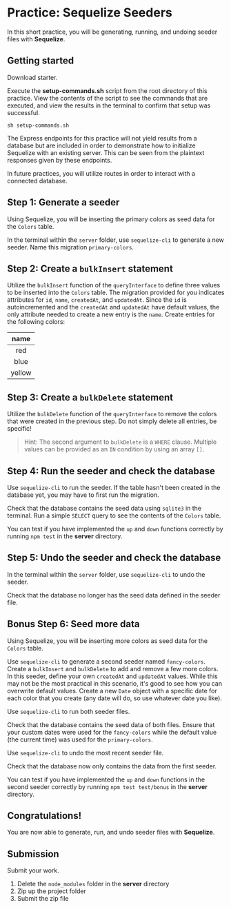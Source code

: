 # Practice: Sequelize Seeders

In this short practice, you will be generating, running, and undoing seeder
files with **Sequelize**.

## Getting started

Download starter.

Execute the __setup-commands.sh__ script from the root directory of this
practice. View the contents of the script to see the commands that are executed,
and view the results in the terminal to confirm that setup was successful.

```shell
sh setup-commands.sh
```

The Express endpoints for this practice will not yield results from a database
but are included in order to demonstrate how to initialize Sequelize with an
existing server. This can be seen from the plaintext responses given by these
endpoints.

In future practices, you will utilize routes in order to interact with a
connected database.

## Step 1: Generate a seeder

Using Sequelize, you will be inserting the primary colors as seed data for
the `Colors` table.

In the terminal within the `server` folder, use `sequelize-cli` to generate a
new seeder. Name this migration `primary-colors`.

## Step 2: Create a `bulkInsert` statement

Utilize the `bulkInsert` function of the `queryInterface` to define three values
to be inserted into the `Colors` table. The migration provided for you indicates
attributes for `id`, `name`, `createdAt`, and `updatedAt`. Since the `id` is
autoincremented and the `createdAt` and `updatedAt` have default values, the
only attribute needed to create a new entry is the `name`. Create entries for
the following colors:

|  name  |
| :----: |
|  red   |
|  blue  |
| yellow |

## Step 3: Create a `bulkDelete` statement

Utilize the `bulkDelete` function of the `queryInterface` to remove the colors
that were created in the previous step. Do not simply delete all entries, be
specific!

> Hint: The second argument to `bulkDelete` is a `WHERE` clause. Multiple values
> can be provided as an `IN` condition by using an array `[]`.

## Step 4: Run the seeder and check the database

Use `sequelize-cli` to run the seeder. If the table hasn't been created in the
database yet, you may have to first run the migration.

Check that the database contains the seed data using `sqlite3` in the terminal.
Run a simple `SELECT` query to see the contents of the `Colors` table.

You can test if you have implemented the `up` and `down` functions correctly by
running `npm test` in the __server__ directory.

## Step 5: Undo the seeder and check the database

In the terminal within the `server` folder, use `sequelize-cli` to undo the
seeder.

Check that the database no longer has the seed data defined in the seeder file.

## Bonus Step 6: Seed more data

Using Sequelize, you will be inserting more colors as seed data for the `Colors`
table.

Use `sequelize-cli` to generate a second seeder named `fancy-colors`. Create a
`bulkInsert` and `bulkDelete` to add and remove a few more colors. In this
seeder, define your own `createdAt` and `updatedAt` values. While this may not
be the most practical in this scenario, it's good to see how you can overwrite
default values. Create a new `Date` object with a specific date for each color
that you create (any date will do, so use whatever date you like).

Use `sequelize-cli` to run both seeder files.

Check that the database contains the seed data of both files. Ensure that your
custom dates were used for the `fancy-colors` while the default value (the
current time) was used for the `primary-colors`.

Use `sequelize-cli` to undo the most recent seeder file.

Check that the database now only contains the data from the first seeder.

You can test if you have implemented the `up` and `down` functions in the second
seeder correctly by running `npm test test/bonus` in the __server__ directory.

## Congratulations!

You are now able to generate, run, and undo seeder files with **Sequelize**.

## Submission

Submit your work.

1. Delete the `node_modules` folder in the __server__ directory
2. Zip up the project folder
3. Submit the zip file